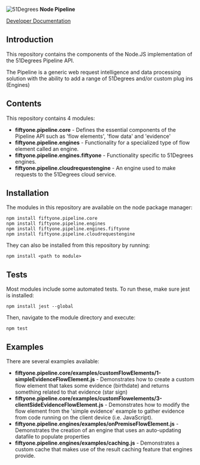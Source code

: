 ![51Degrees](https://51degrees.com/img/logo.png??utm_source=github&utm_medium=repository&utm_content=readme_main&utm_campaign=node-open-source "Data rewards the curious") **Node Pipeline**

[Developer Documentation](https://51degrees.com/pipeline-node/4.2/index.html?utm_source=github&utm_medium=repository&utm_content=documentation&utm_campaign=node-open-source "developer documentation")

## Introduction
This repository contains the components of the Node.JS implementation of the 51Degrees Pipeline API.

The Pipeline is a generic web request intelligence and data processing solution with the ability to add a range of 51Degrees and/or custom plug ins (Engines) 

## Contents
This repository contains 4 modules:

- **fiftyone.pipeline.core** - Defines the essential components of the Pipeline API such as 'flow elements', 'flow data' and 'evidence'
- **fiftyone.pipeline.engines** - Functionality for a specialized type of flow element called an engine.
- **fiftyone.pipeline.engines.fiftyone** - Functionality specific to 51Degrees engines.
- **fiftyone.pipeline.cloudrequestengine** - An engine used to make requests to the 51Degrees cloud service.


## Installation

The modules in this repository are available on the node package manager:

```
npm install fiftyone.pipeline.core
npm install fiftyone.pipeline.engines
npm install fiftyone.pipeline.engines.fiftyone
npm install fiftyone.pipeline.cloudrequestengine
```

They can also be installed from this repository by running:

```
npm install <path to module>
```

## Tests
Most modules include some automated tests. To run these, make sure jest is installed:

```
npm install jest --global
```

Then, navigate to the module directory and execute:

```
npm test
```

## Examples
There are several examples available:

- **fiftyone.pipeline.core/examples/customFlowElements/1-simpleEvidenceFlowElement.js** - Demonstrates how to create a custom flow element that takes some evidence (birthdate) and returns something related to that evidence (star sign)
- **fiftyone.pipeline.core/examples/customFlowelements/3-clientSideEvidenceFlowElement.js** - Demonstrates how to modify the flow element from the 'simple evidence' example to gather evidence from code running on the client device (i.e. JavaScript).
- **fiftyone.pipeline.engines/examples/onPremiseFlowElement.js** - Demonstrates the creation of an engine that uses an auto-updating datafile to populate properties
- **fiftyone.pipeline.engines/examples/caching.js** - Demonstrates a custom cache that makes use of the result caching feature that engines provide.